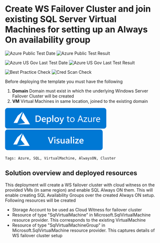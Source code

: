 # Create WS Failover Cluster and join existing SQL Server Virtual Machines for setting up an Always On availability group

![Azure Public Test Date](https://azurequickstartsservice.blob.core.windows.net/badges/101-sql-vm-ag-setup/PublicLastTestDate.svg)
![Azure Public Test Result](https://azurequickstartsservice.blob.core.windows.net/badges/101-sql-vm-ag-setup/PublicDeployment.svg)

![Azure US Gov Last Test Date](https://azurequickstartsservice.blob.core.windows.net/badges/101-sql-vm-ag-setup/FairfaxLastTestDate.svg)
![Azure US Gov Last Test Result](https://azurequickstartsservice.blob.core.windows.net/badges/101-sql-vm-ag-setup/FairfaxDeployment.svg)

![Best Practice Check](https://azurequickstartsservice.blob.core.windows.net/badges/101-sql-vm-ag-setup/BestPracticeResult.svg)
![Cred Scan Check](https://azurequickstartsservice.blob.core.windows.net/badges/101-sql-vm-ag-setup/CredScanResult.svg)

Before deploying the template you must have the following

1. **Domain** Domain must exist in which the underlying Windows Server Failover
   Cluster will be created
2. **VM** Virtual Machines in same location, joined to the existing domain

[![Deploy To Azure](https://raw.githubusercontent.com/Azure/azure-quickstart-templates/master/1-CONTRIBUTION-GUIDE/images/deploytoazure.svg?sanitize=true)]("https://portal.azure.com/#create/Microsoft.Template/uri/https%3A%2F%2Fraw.githubusercontent.com%2FAzure%2Fazure-quickstart-templates%2Fmaster%2F101-sql-vm-ag-setup%2Fazuredeploy.json")
[![Visualize](https://raw.githubusercontent.com/Azure/azure-quickstart-templates/master/1-CONTRIBUTION-GUIDE/images/visualizebutton.svg?sanitize=true)]("http://armviz.io/#/?load=https%3A%2F%2Fraw.githubusercontent.com%2FAzure%2Fazure-quickstart-templates%2Fmaster%2F101-sql-vm-ag-setup%2Fazuredeploy.json")

`Tags: Azure, SQL, VirtualMachine, AlwaysON, Cluster`

## Solution overview and deployed resources

This deployment will create a WS failover cluster with cloud witness on the
provided VMs (in same region) and enable SQL Always ON them. This will enable
creating SQL Availability Groups over the created Always ON setup. Following
resources will be created

- Storage Account to be used as Cloud Witness for failover cluster
- Resource of type "SqlVirtualMachine" in Microsoft.SqlVirtualMachine resource
  provider. This corresponds to the existing VirtualMachine
- Resource of type "SqlVirtualMachineGroup" in Microsoft.SqlVirtualMachine
  resource provider. This captures details of WS failover cluster setup
